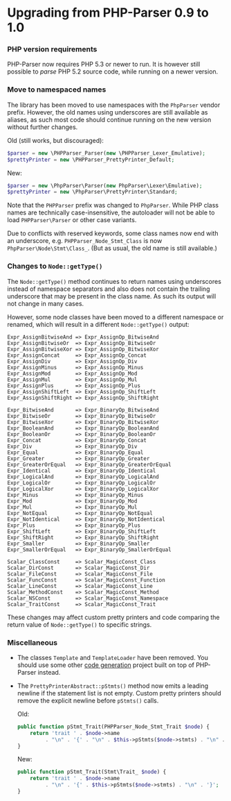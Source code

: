 # Upgrading from PHP-Parser 0.9 to 1.0

### PHP version requirements

PHP-Parser now requires PHP 5.3 or newer to run. It is however still possible to
_parse_ PHP 5.2 source code, while running on a newer version.

### Move to namespaced names

The library has been moved to use namespaces with the `PhpParser` vendor prefix.
However, the old names using underscores are still available as aliases, as such
most code should continue running on the new version without further changes.

Old (still works, but discouraged):

```php
$parser = new \PHPParser_Parser(new \PHPParser_Lexer_Emulative);
$prettyPrinter = new \PHPParser_PrettyPrinter_Default;
```

New:

```php
$parser = new \PhpParser\Parser(new PhpParser\Lexer\Emulative);
$prettyPrinter = new \PhpParser\PrettyPrinter\Standard;
```

Note that the `PHPParser` prefix was changed to `PhpParser`. While PHP class
names are technically case-insensitive, the autoloader will not be able to load
`PHPParser\Parser` or other case variants.

Due to conflicts with reserved keywords, some class names now end with an
underscore, e.g. `PHPParser_Node_Stmt_Class` is now
`PhpParser\Node\Stmt\Class_`. (But as usual, the old name is still available.)

### Changes to `Node::getType()`

The `Node::getType()` method continues to return names using underscores instead
of namespace separators and also does not contain the trailing underscore that
may be present in the class name. As such its output will not change in many
cases.

However, some node classes have been moved to a different namespace or renamed,
which will result in a different `Node::getType()` output:

```
Expr_AssignBitwiseAnd => Expr_AssignOp_BitwiseAnd
Expr_AssignBitwiseOr  => Expr_AssignOp_BitwiseOr
Expr_AssignBitwiseXor => Expr_AssignOp_BitwiseXor
Expr_AssignConcat     => Expr_AssignOp_Concat
Expr_AssignDiv        => Expr_AssignOp_Div
Expr_AssignMinus      => Expr_AssignOp_Minus
Expr_AssignMod        => Expr_AssignOp_Mod
Expr_AssignMul        => Expr_AssignOp_Mul
Expr_AssignPlus       => Expr_AssignOp_Plus
Expr_AssignShiftLeft  => Expr_AssignOp_ShiftLeft
Expr_AssignShiftRight => Expr_AssignOp_ShiftRight

Expr_BitwiseAnd       => Expr_BinaryOp_BitwiseAnd
Expr_BitwiseOr        => Expr_BinaryOp_BitwiseOr
Expr_BitwiseXor       => Expr_BinaryOp_BitwiseXor
Expr_BooleanAnd       => Expr_BinaryOp_BooleanAnd
Expr_BooleanOr        => Expr_BinaryOp_BooleanOr
Expr_Concat           => Expr_BinaryOp_Concat
Expr_Div              => Expr_BinaryOp_Div
Expr_Equal            => Expr_BinaryOp_Equal
Expr_Greater          => Expr_BinaryOp_Greater
Expr_GreaterOrEqual   => Expr_BinaryOp_GreaterOrEqual
Expr_Identical        => Expr_BinaryOp_Identical
Expr_LogicalAnd       => Expr_BinaryOp_LogicalAnd
Expr_LogicalOr        => Expr_BinaryOp_LogicalOr
Expr_LogicalXor       => Expr_BinaryOp_LogicalXor
Expr_Minus            => Expr_BinaryOp_Minus
Expr_Mod              => Expr_BinaryOp_Mod
Expr_Mul              => Expr_BinaryOp_Mul
Expr_NotEqual         => Expr_BinaryOp_NotEqual
Expr_NotIdentical     => Expr_BinaryOp_NotIdentical
Expr_Plus             => Expr_BinaryOp_Plus
Expr_ShiftLeft        => Expr_BinaryOp_ShiftLeft
Expr_ShiftRight       => Expr_BinaryOp_ShiftRight
Expr_Smaller          => Expr_BinaryOp_Smaller
Expr_SmallerOrEqual   => Expr_BinaryOp_SmallerOrEqual

Scalar_ClassConst     => Scalar_MagicConst_Class
Scalar_DirConst       => Scalar_MagicConst_Dir
Scalar_FileConst      => Scalar_MagicConst_File
Scalar_FuncConst      => Scalar_MagicConst_Function
Scalar_LineConst      => Scalar_MagicConst_Line
Scalar_MethodConst    => Scalar_MagicConst_Method
Scalar_NSConst        => Scalar_MagicConst_Namespace
Scalar_TraitConst     => Scalar_MagicConst_Trait
```

These changes may affect custom pretty printers and code comparing the return
value of `Node::getType()` to specific strings.

### Miscellaneous

- The classes `Template` and `TemplateLoader` have been removed. You should use
  some other [code generation][code_gen] project built on top of PHP-Parser
  instead.

- The `PrettyPrinterAbstract::pStmts()` method now emits a leading newline if
  the statement list is not empty. Custom pretty printers should remove the
  explicit newline before `pStmts()` calls.

  Old:

  ```php
  public function pStmt_Trait(PHPParser_Node_Stmt_Trait $node) {
      return 'trait ' . $node->name
           . "\n" . '{' . "\n" . $this->pStmts($node->stmts) . "\n" . '}';
  }
  ```

  New:

  ```php
  public function pStmt_Trait(Stmt\Trait_ $node) {
      return 'trait ' . $node->name
           . "\n" . '{' . $this->pStmts($node->stmts) . "\n" . '}';
  }
  ```

[code_gen]:
  https://github.com/nikic/PHP-Parser/wiki/Projects-using-the-PHP-Parser#code-generation
